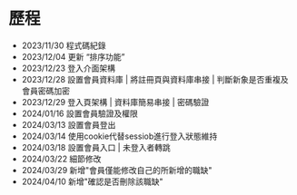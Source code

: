# 歷程
- 2023/11/30 程式碼紀錄
- 2023/12/04 更新 “排序功能”
- 2023/12/23 登入介面架構
- 2023/12/28 設置會員資料庫 | 將註冊頁與資料庫串接 | 判斷新象是否重複及會員密碼加密
- 2023/12/29 登入頁架構 | 資料庫簡易串接 | 密碼驗證
- 2024/01/16 設置會員驗證及權限
- 2024/03/13 設置會員登出
- 2024/03/14 使用cookie代替sessiob進行登入狀態維持
- 2024/03/18 設置會員入口 | 未登入者轉跳
- 2024/03/22 細節修改
- 2024/03/29 新增"會員僅能修改自己的所新增的職缺"
- 2024/04/10 新增"確認是否刪除該職缺"


